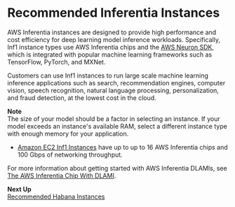# Recommended Inferentia Instances<a name="inferentia"></a>

AWS Inferentia instances are designed to provide high performance and cost efficiency for deep learning model inference workloads\. Specifically, Inf1 instance types use AWS Inferentia chips and the [AWS Neuron SDK](https://awsdocs-neuron.readthedocs-hosted.com/en/latest/), which is integrated with popular machine learning frameworks such as TensorFlow, PyTorch, and MXNet\.

Customers can use Inf1 instances to run large scale machine learning inference applications such as search, recommendation engines, computer vision, speech recognition, natural language processing, personalization, and fraud detection, at the lowest cost in the cloud\.

**Note**  
The size of your model should be a factor in selecting an instance\. If your model exceeds an instance's available RAM, select a different instance type with enough memory for your application\. 
+ [Amazon EC2 Inf1 Instances](https://aws.amazon.com/ec2/instance-types/inf1/) have up to up to 16 AWS Inferentia chips and 100 Gbps of networking throughput\.

For more information about getting started with AWS Inferentia DLAMIs, see [The AWS Inferentia Chip With DLAMI](tutorial-inferentia.md)\.

**Next Up**  
[Recommended Habana Instances](habana.md)